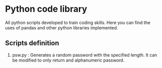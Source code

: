 # Python code library
 All python scripts developed to train coding skills. Here you can find the uses of pandas and other python libraries implemented.

## Scripts definition

1. psw.py : Generates a random password with the specified length. It can be modified to only return and alphanumeric password.
